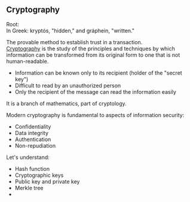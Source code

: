 ## Cryptography

Root:  
In Greek: kryptós, "hidden," and gráphein, "written."

The provable method to establish trust in a transaction.  
[Cryptography](https://blog.chain.link/what-is-cryptographic-truth/) is the study of the principles and techniques by which information can be transformed from its original form to one that is not human-readable.

* Information can be known only to its recipient (holder of the "secret key")  
* Difficult to read by an unauthorized person  
* Only the recipient of the message can read the information easily

It is a branch of mathematics, part of cryptology.

Modern cryptography is fundamental to aspects of information security:

* Confidentiality  
* Data integrity  
* Authentication  
* Non-repudiation

Let's understand:

* Hash function  
* Cryptographic keys  
* Public key and private key  
* Merkle tree
* 